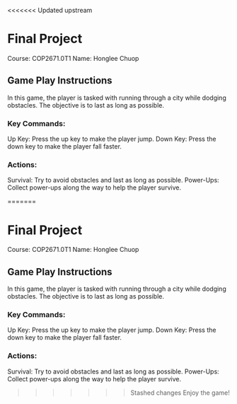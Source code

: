 <<<<<<< Updated upstream
# Final Project

Course: COP2671.0T1
Name: Honglee Chuop

## Game Play Instructions

In this game, the player is tasked with running through a city while dodging obstacles. 
The objective is to last as long as possible.

### Key Commands:
Up Key: Press the up key to make the player jump.
Down Key: Press the down key to make the player fall faster.

### Actions:
Survival: Try to avoid obstacles and last as long as possible.
Power-Ups: Collect power-ups along the way to help the player survive.

=======
# Final Project

Course: COP2671.0T1
Name: Honglee Chuop

## Game Play Instructions

In this game, the player is tasked with running through a city while dodging obstacles. 
The objective is to last as long as possible.

### Key Commands:
Up Key: Press the up key to make the player jump.
Down Key: Press the down key to make the player fall faster.

### Actions:
Survival: Try to avoid obstacles and last as long as possible.
Power-Ups: Collect power-ups along the way to help the player survive.

>>>>>>> Stashed changes
Enjoy the game!
